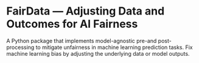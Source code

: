 # FairData — Adjusting Data and Outcomes for AI Fairness
A Python package that implements model-agnostic pre-and post-processing to mitigate unfairness in machine learning prediction tasks. Fix machine learning bias by adjusting the underlying data or model outputs. 
